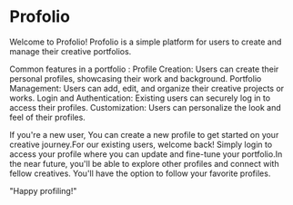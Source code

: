 # Profolio
Welcome to Profolio!
Profolio is a simple platform for users to create and manage their creative portfolios.

Common features in a portfolio : Profile Creation: Users can create their personal profiles, showcasing their work and background. Portfolio Management: Users can add, edit, and organize their creative projects or works. Login and Authentication: Existing users can securely log in to access their profiles. Customization: Users can personalize the look and feel of their profiles.

If you're a new user, You can create a new profile to get started on your creative journey.For our existing users, welcome back! Simply login to access your profile where you can update and fine-tune your portfolio.In the near future, you'll be able to explore other profiles and connect with fellow creatives. You'll have the option to follow your favorite profiles.

"Happy profiling!"
